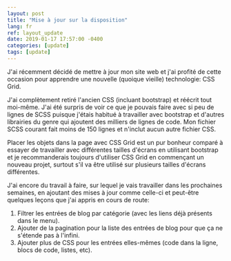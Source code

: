 ```yaml
---
layout: post
title: "Mise à jour sur la disposition"
lang: fr
ref: layout_update
date: 2019-01-17 17:57:00 -0400
categories: [update]
tags: [update]
---
```

J'ai récemment décidé de mettre à jour mon site web et j'ai profité de cette occasion pour apprendre une nouvelle (quoique vieille) technologie: CSS Grid.

J'ai complètement retiré l'ancien CSS (incluant bootstrap) et réécrit tout moi-même. J'ai été surpris de voir ce que je pouvais faire avec si peu de lignes de SCSS puisque j'étais habitué à travailler avec bootstrap et d'autres librairies du genre qui ajoutent des milliers de lignes de code. Mon fichier SCSS courant fait moins de 150 lignes et n'inclut aucun autre fichier CSS.

Placer les objets dans la page avec CSS Grid est un pur bonheur comparé à essayer de travailler avec différentes tailles d'écrans en utilisant bootstrap et je recommanderais toujours d'utiliser CSS Grid en commençant un nouveau projet, surtout s'il va être utilisé sur plusieurs tailles d'écrans différentes.

J'ai encore du travail à faire, sur lequel je vais travailler dans les prochaines semaines, en ajoutant des mises à jour comme celle-ci et peut-être quelques leçons que j'ai appris en cours de route:
1. Filtrer les entrées de blog par catégorie (avec les liens déjà présents dans le menu).
2. Ajouter de la pagination pour la liste des entrées de blog pour que ça ne s'étende pas à l'infini.
3. Ajouter plus de CSS pour les entrées elles-mêmes (code dans la ligne, blocs de code, listes, etc).